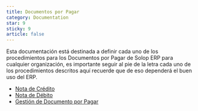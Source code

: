 ```yaml
---
title: Documentos por Pagar
category: Documentation
star: 9
sticky: 9
article: false
---
```


Esta documentación está destinada a definir cada uno de los procedimientos para los Documentos por Pagar de Solop ERP para cualquier organización, es importante seguir al pie de la letra cada uno de los procedimientos descritos aquí recuerde que de eso dependerá el buen uso del ERP.

- [Nota de Crédito](credit-note)
- [Nota de Débito](debit-note)
- [Gestión de Documento por Pagar](document)